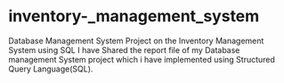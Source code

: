 # inventory-_management_system
Database Management System Project on the Inventory Management System using SQL  I have Shared the report file of my Database management System project which i have implemented using Structured Query Language(SQL). 
